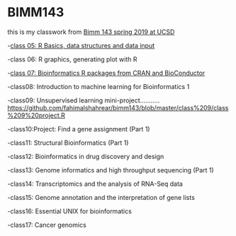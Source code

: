 # BIMM143

this is my classwork from [Bimm 143 spring 2019 at UCSD](https://bioboot.github.io/bimm143_S19/)

-[class 05: R Basics, data structures and data input](https://github.com/fahimalshahrear/bimm143/tree/master/class05) 

-class 06: R graphics, generating plot with R

-[class 07: Bioinformatics R packages from CRAN and BioConductor](https://github.com/fahimalshahrear/bimm143/blob/master/class%207/class7proj.R)

-class08: Introduction to machine learning for Bioinformatics 1

-class09: Unsupervised learning mini-project...........
https://github.com/fahimalshahrear/bimm143/blob/master/class%209/class%209%20project.R

-class10:Project: Find a gene assignment (Part 1) 

-class11: Structural Bioinformatics (Part 1) 

-class12: Bioinformatics in drug discovery and design

-class13: Genome informatics and high throughput sequencing (Part 1) 

-class14: Transcriptomics and the analysis of RNA-Seq data 

-class15: Genome annotation and the interpretation of gene lists 

-class16: Essential UNIX for bioinformatics 

-class17: Cancer genomics 


